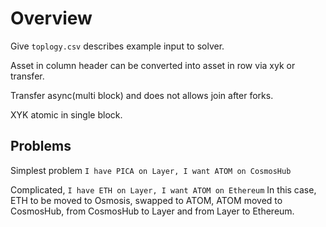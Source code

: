 
# Overview

Give `toplogy.csv` describes example input to solver.

Asset in column header can be converted into asset in row via xyk or transfer.

Transfer async(multi block) and does not allows join after forks.

XYK atomic in single block.

## Problems

Simplest problem `I have PICA on Layer, I want ATOM on CosmosHub`


Complicated, `I have ETH on Layer, I want ATOM on Ethereum`
In this case, ETH to be moved to Osmosis, swapped to ATOM, ATOM moved to CosmosHub, from CosmosHub to Layer and from Layer to Ethereum.